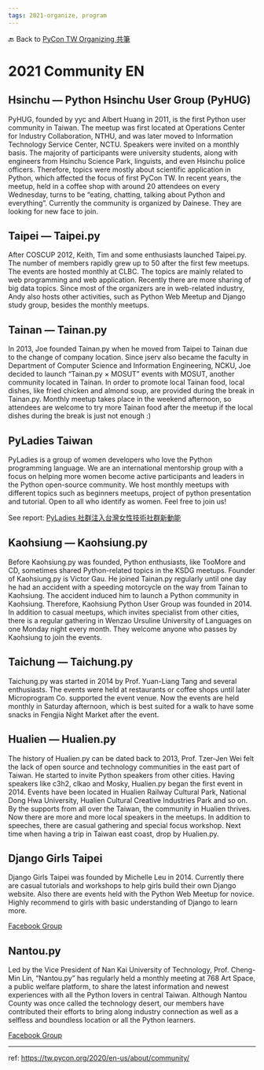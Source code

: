 ```yaml
---
tags: 2021-organize, program
---
```


🔙 Back to [PyCon TW Organizing 共筆](https://hackmd.io/@pycontw/SyG5_GrED/https%3A%2F%2Fhackmd.io%2F%40pycontw%2FByi2hyM9w)

# 2021 Community EN

## Hsinchu — Python Hsinchu User Group (PyHUG)
PyHUG, founded by yyc and Albert Huang in 2011, is the first Python user community in Taiwan. The meetup was first located at Operations Center for Industry Collaboration, NTHU, and was later moved to Information Technology Service Center, NCTU. Speakers were invited on a monthly basis. The majority of participants were university students, along with engineers from Hsinchu Science Park, linguists, and even Hsinchu police officers. Therefore, topics were mostly about scientific application in Python, which affected the focus of first PyCon TW. In recent years, the meetup, held in a coffee shop with around 20 attendees on every Wednesday, turns to be “eating, chatting, talking about Python and everything”. Currently the community is organized by Dainese. They are looking for new face to join.

## Taipei — Taipei.py
After COSCUP 2012, Keith, Tim and some enthusiasts launched Taipei.py. The number of members rapidly grew up to 50 after the first few meetups. The events are hosted monthly at CLBC. The topics are mainly related to web programming and web application. Recently there are more sharing of big data topics. Since most of the organizers are in web-related industry, Andy also hosts other activities, such as Python Web Meetup and Django study group, besides the monthly meetups.

## Tainan — Tainan.py
In 2013, Joe founded Tainan.py when he moved from Taipei to Tainan due to the change of company location. Since jserv also became the faculty in Department of Computer Science and Information Engineering, NCKU, Joe decided to launch “Tainan.py × MOSUT” events with MOSUT, another community located in Tainan. In order to promote local Tainan food, local dishes, like fried chicken and almond soup, are provided during the break in Tainan.py. Monthly meetup takes place in the weekend afternoon, so attendees are welcome to try more Tainan food after the meetup if the local dishes during the break is just not enough :)

## PyLadies Taiwan
PyLadies is a group of women developers who love the Python programming language. We are an international mentorship group with a focus on helping more women become active participants and leaders in the Python open-source community. We host monthly meetups with different topics such as beginners meetups, project of python presentation and tutorial. Open to all who identify as women. Feel free to join us!

See report: [PyLadies 社群注入台灣女性技術社群新動能](http://pycontw.blogspot.tw/2015/06/pyladies.html)

## Kaohsiung — Kaohsiung.py
Before Kaohsiung.py was founded, Python enthusiasts, like TooMore and CD, sometimes shared Python-related topics in the KSDG meetups. Founder of Kaohsiung.py is Victor Gau. He joined Tainan.py regularly until one day he had an accident with a speeding motorcycle on the way from Tainan to Kaohsiung. The accident induced him to launch a Python community in Kaohsiung. Therefore, Kaohsiung Python User Group was founded in 2014. In addition to casual meetups, which invites specialist from other cities, there is a regular gathering in Wenzao Ursuline University of Languages on one Monday night every month. They welcome anyone who passes by Kaohsiung to join the events.

## Taichung — Taichung.py
Taichung.py was started in 2014 by Prof. Yuan-Liang Tang and several enthusiasts. The events were held at restaurants or coffee shops until later Microprogram Co. supported the event venue. Now the events are held monthly in Saturday afternoon, which is best suited for a walk to have some snacks in Fengjia Night Market after the event.

## Hualien — Hualien.py
The history of Hualien.py can be dated back to 2013, Prof. Tzer-Jen Wei felt the lack of open source and technology communities in the east part of Taiwan. He started to invite Python speakers from other cities. Having speakers like c3h2, clkao and Mosky, Hualien.py began the first event in 2014. Events have been located in Hualien Railway Cultural Park, National Dong Hwa University, Hualien Cultural Creative Industries Park and so on. By the supports from all over the Taiwan, the community in Hualien thrives. Now there are more and more local speakers in the meetups. In addition to speeches, there are casual gathering and special focus workshop. Next time when having a trip in Taiwan east coast, drop by Hualien.py.

## Django Girls Taipei
Django Girls Taipei was founded by Michelle Leu in 2014. Currently there are casual tutorials and workshops to help girls build their own Django website. Also there are events held with the Python Web Meetup for novice. Highly recommend to girls with basic understanding of Django to learn more.

[Facebook Group](https://www.facebook.com/groups/djangogirls.taiwan/)

## Nantou.py
Led by the Vice President of Nan Kai University of Technology, Prof. Cheng-Min Lin, “Nantou.py” has regularly held a monthly meeting at 768 Art Space, a public welfare platform, to share the latest information and newest experiences with all the Python lovers in central Taiwan. Although Nantou County was once called the technology desert, our members have contributed their efforts to bring along industry connection as well as a selfless and boundless location or all the Python learners.

[Facebook Group](https://www.facebook.com/groups/djangogirls.taiwan/)

---
ref: https://tw.pycon.org/2020/en-us/about/community/
